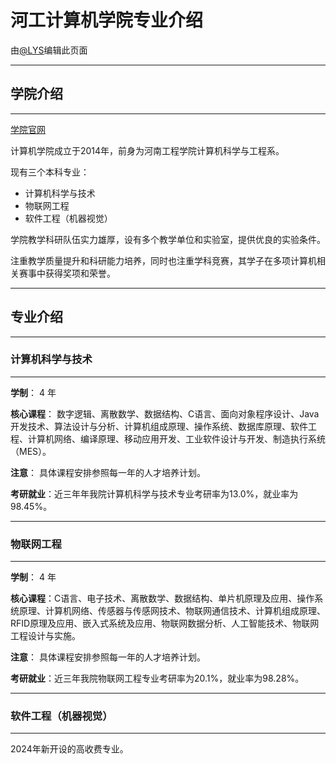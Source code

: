 # 河工计算机学院专业介绍

由[@LYS](https://lys2021.com/)编辑此页面

****

## 学院介绍

****

[学院官网](http://jsj.haue.edu.cn/index.htm)

计算机学院成立于2014年，前身为河南工程学院计算机科学与工程系。

现有三个本科专业：

* 计算机科学与技术
* 物联网工程
* 软件工程（机器视觉）

学院教学科研队伍实力雄厚，设有多个教学单位和实验室，提供优良的实验条件。

注重教学质量提升和科研能力培养，同时也注重学科竞赛，其学子在多项计算机相关赛事中获得奖项和荣誉。

****

## 专业介绍

****

### 计算机科学与技术

****

**学制**： 4 年

**核心课程**：
数字逻辑、离散数学、数据结构、C语言、面向对象程序设计、Java开发技术、算法设计与分析、计算机组成原理、操作系统、数据库原理、软件工程、计算机网络、编译原理、移动应用开发、工业软件设计与开发、制造执行系统（MES）。

**注意**： 具体课程安排参照每一年的人才培养计划。

**考研就业**：近三年年我院计算机科学与技术专业考研率为13.0%，就业率为98.45%。

****

### 物联网工程

****

**学制**： 4 年

**核心课程**：C语言、电子技术、离散数学、数据结构、单片机原理及应用、操作系统原理、计算机网络、传感器与传感网技术、物联网通信技术、计算机组成原理、RFID原理及应用、嵌入式系统及应用、物联网数据分析、人工智能技术、物联网工程设计与实施。

**注意**： 具体课程安排参照每一年的人才培养计划。

**考研就业**：近三年我院物联网工程专业考研率为20.1%，就业率为98.28%。

****

### 软件工程（机器视觉）

****

2024年新开设的高收费专业。
